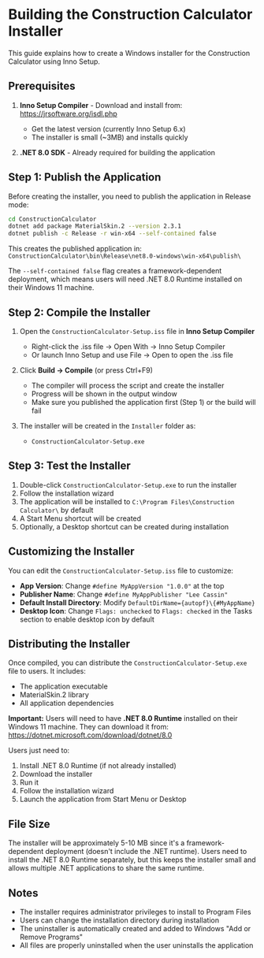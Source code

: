 # Building the Construction Calculator Installer

This guide explains how to create a Windows installer for the Construction Calculator using Inno Setup.

## Prerequisites

1. **Inno Setup Compiler** - Download and install from: https://jrsoftware.org/isdl.php
   - Get the latest version (currently Inno Setup 6.x)
   - The installer is small (~3MB) and installs quickly

2. **.NET 8.0 SDK** - Already required for building the application

## Step 1: Publish the Application

Before creating the installer, you need to publish the application in Release mode:

```bash
cd ConstructionCalculator
dotnet add package MaterialSkin.2 --version 2.3.1
dotnet publish -c Release -r win-x64 --self-contained false
```

This creates the published application in: `ConstructionCalculator\bin\Release\net8.0-windows\win-x64\publish\`

The `--self-contained false` flag creates a framework-dependent deployment, which means users will need .NET 8.0 Runtime installed on their Windows 11 machine.

## Step 2: Compile the Installer

1. Open the `ConstructionCalculator-Setup.iss` file in **Inno Setup Compiler**
   - Right-click the .iss file → Open With → Inno Setup Compiler
   - Or launch Inno Setup and use File → Open to open the .iss file

2. Click **Build → Compile** (or press Ctrl+F9)
   - The compiler will process the script and create the installer
   - Progress will be shown in the output window
   - Make sure you published the application first (Step 1) or the build will fail

3. The installer will be created in the `Installer` folder as:
   - `ConstructionCalculator-Setup.exe`

## Step 3: Test the Installer

1. Double-click `ConstructionCalculator-Setup.exe` to run the installer
2. Follow the installation wizard
3. The application will be installed to `C:\Program Files\Construction Calculator\` by default
4. A Start Menu shortcut will be created
5. Optionally, a Desktop shortcut can be created during installation

## Customizing the Installer

You can edit the `ConstructionCalculator-Setup.iss` file to customize:

- **App Version**: Change `#define MyAppVersion "1.0.0"` at the top
- **Publisher Name**: Change `#define MyAppPublisher "Lee Cassin"`
- **Default Install Directory**: Modify `DefaultDirName={autopf}\{#MyAppName}`
- **Desktop Icon**: Change `Flags: unchecked` to `Flags: checked` in the Tasks section to enable desktop icon by default

## Distributing the Installer

Once compiled, you can distribute the `ConstructionCalculator-Setup.exe` file to users. It includes:

- The application executable
- MaterialSkin.2 library
- All application dependencies

**Important:** Users will need to have **.NET 8.0 Runtime** installed on their Windows 11 machine. They can download it from: https://dotnet.microsoft.com/download/dotnet/8.0

Users just need to:
1. Install .NET 8.0 Runtime (if not already installed)
2. Download the installer
3. Run it
4. Follow the installation wizard
5. Launch the application from Start Menu or Desktop

## File Size

The installer will be approximately 5-10 MB since it's a framework-dependent deployment (doesn't include the .NET runtime). Users need to install the .NET 8.0 Runtime separately, but this keeps the installer small and allows multiple .NET applications to share the same runtime.

## Notes

- The installer requires administrator privileges to install to Program Files
- Users can change the installation directory during installation
- The uninstaller is automatically created and added to Windows "Add or Remove Programs"
- All files are properly uninstalled when the user uninstalls the application
